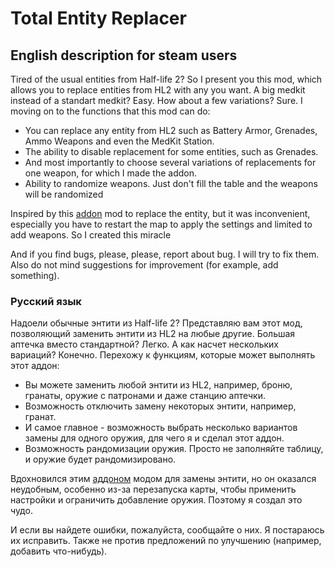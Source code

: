 # Total Entity Replacer

## English description for steam users 
Tired of the usual entities from Half-life 2? So I present you this mod, which allows you to replace entities from HL2 with any you want. A big medkit instead of a standart medkit? Easy.
How about a few variations? Sure.
I moving on to the functions that this mod can do:
- You can replace any entity from HL2 such as Battery Armor, Grenades, Ammo Weapons and even the MedKit Station.
- The ability to disable replacement for some entities, such as Grenades.
- And most importantly to choose several variations of replacements for one weapon, for which I made the addon.
- Ability to randomize weapons. Just don't fill the table and the weapons will be randomized

Inspired by this [addon](https://steamcommunity.com/sharedfiles/filedetails/?id=2919720308&searchtext=entity+replacer) mod to replace the entity, but it was inconvenient, especially you have to restart the map to apply the settings and limited to add weapons. So I created this miracle

And if you find bugs, please, please, report about bug. I will try to fix them. Also do not mind suggestions for improvement (for example, add something).

### Русский язык
Надоели обычные энтити из Half-life 2? Представляю вам этот мод, позволяющий заменить энтити из HL2 на любые другие. Большая аптечка вместо стандартной? Легко.
А как насчет нескольких вариаций? Конечно.
Перехожу к функциям, которые может выполнять этот аддон:
- Вы можете заменить любой энтити из HL2, например, броню, гранаты, оружие с патронами и даже станцию аптечки.
- Возможность отключить замену некоторых энтити, например, гранат.
- И самое главное - возможность выбрать несколько вариантов замены для одного оружия, для чего я и сделал этот аддон.
- Возможность рандомизации оружия. Просто не заполняйте таблицу, и оружие будет рандомизировано.

Вдохновился этим [аддоном](https://steamcommunity.com/sharedfiles/filedetails/?id=2919720308&searchtext=entity+replacer) модом для замены энтити, но он оказался неудобным, особенно из-за перезапуска карты, чтобы применить настройки и ограничить добавление оружия. Поэтому я создал это чудо.

И если вы найдете ошибки, пожалуйста, сообщайте о них. Я постараюсь их исправить. Также не против предложений по улучшению (например, добавить что-нибудь).

